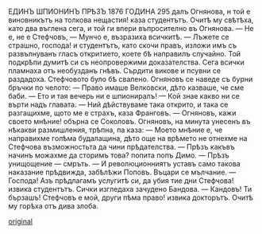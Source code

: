 ﻿ЕДИНЪ ШПИОНИНЪ ПРѢЗЪ 1876 ГОДИНА 295
далъ Огнянова, н той е виновникътъ на толкова нещастия! каза студентътъ.
Очитѣ му свѣтѣха, като два въглена сега, и той ги впери въпросително въ Огнянова.
— Не е, не е Стефчовъ, — Мунчо е, възразиха всичкитѣ.
— Лъжете се страшно, господа! и студентътъ, като скочи правъ, изложи имъ съ развълнуванъ гласъ откритието, коете бѣ направилъ случайно. Той подкрѣпи думитѣ си съ неопровержими доказателства.
Сега всички пламнаха отъ необузданъ гнѣвъ. Сърдити викове и псувни се раздадоха. Стефчовото було бѣ свалено.
Огняновъ се наведе съ бурни бръчки по челото:
— Право имаше Велковски, дѣто казваше, че сме баби.
— Ето и тая вечерь ни е шпиониралъ!
— Кой знае какво ни се върти надъ главата.
— Ний дѣйствуваме така открито, и така се разгащихме, щото ме е страхъ, каза Франговъ.
— Огняновъ, кажи своето мнѣние! обърна се Соколовъ.
Огняновъ, на минута унесенъ въ нѣкакви размишления, трѣпна, па каза:
— Моето мнѣние е, че направихме голѣма будалащина, дѣто още на врѣмето не отнехме на Стефчова възможностьта да чини прѣдателства.
— Прѣзъ какъвъ начинъ можахме да сторимъ това? попита попъ Димо.
— Прѣзъ унищощение — смръть.
— И революционниятъ уставъ само такова наказание прѣдвижда, забѣлѣжи Поповъ.
Въцари се мълчание.
— Господа! Азъ прѣдлагамъ услугитѣ си, да убия тие дни Стефчова! извика студентътъ.
Сички изгледаха зачудено Бандова.
— Кандовъ! Ти бързашъ! Стефчовъ е мой, други пѣма право! извика докторътъ. Очитѣ му горѣха отъ дива злоба.

[original](images/332.jpg)